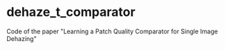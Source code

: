 # dehaze_t_comparator
Code of the paper "Learning a Patch Quality Comparator for Single Image Dehazing"
